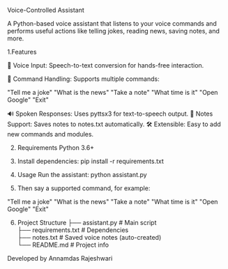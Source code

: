 Voice-Controlled Assistant

A Python-based voice assistant that listens to your voice commands and performs useful actions like telling jokes, reading news, saving notes, and more.

1.Features

🎤 Voice Input: Speech-to-text conversion for hands-free interaction.

🧠 Command Handling: Supports multiple commands:

"Tell me a joke"
"What is the news"
"Take a note"
"What time is it"
"Open Google"
"Exit"

🔊 Spoken Responses: Uses pyttsx3 for text-to-speech output.
📓 Notes Support: Saves notes to notes.txt automatically.
🛠️ Extensible: Easy to add new commands and modules.

2. Requirements
Python 3.6+

3. Install dependencies:
pip install -r requirements.txt

4. Usage
Run the assistant:
python assistant.py

5. Then say a supported command, for example:

"Tell me a joke"
"What is the news"
"Take a note"
"What time is it"
"Open Google"
"Exit"

6. Project Structure
├── assistant.py       # Main script  
├── requirements.txt   # Dependencies  
├── notes.txt          # Saved voice notes (auto-created)  
└── README.md          # Project info  

Developed by Annamdas Rajeshwari
